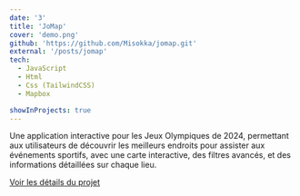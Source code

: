```yaml
---
date: '3'
title: 'JoMap'
cover: 'demo.png'
github: 'https://github.com/Misokka/jomap.git'
external: '/posts/jomap'
tech:
  - JavaScript
  - Html
  - Css (TailwindCSS)
  - Mapbox

showInProjects: true
---
```


Une application interactive pour les Jeux Olympiques de 2024, permettant aux utilisateurs de découvrir les meilleurs endroits pour assister aux événements sportifs, avec une carte interactive, des filtres avancés, et des informations détaillées sur chaque lieu.

[Voir les détails du projet](/posts/jomap)
